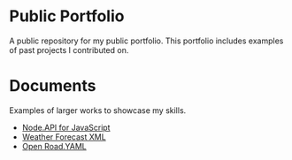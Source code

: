 # Public Portfolio
A public repository for my public portfolio. 
This portfolio includes examples of past projects I contributed on. 
# Documents
Examples of larger works to showcase my skills. 

- [Node.API for JavaScript](https://github.com/emilyschaedle/documentation-portfolio/wiki/API-for-Node.API-Documentation)
- [Weather Forecast XML](https://github.com/emilyschaedle/documentation-portfolio/blob/master/XML%20Documentation.pdf) 
- [Open Road.YAML](https://github.com/emilyschaedle/documentation-portfolio/blob/master/Open%20Road.YAML.pdf)
